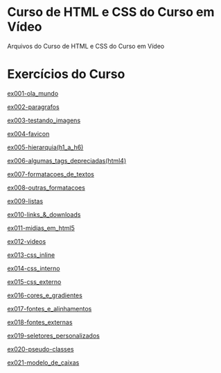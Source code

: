 # Curso de HTML e CSS do Curso em Vídeo
Arquivos do Curso de HTML e CSS do Curso em Vídeo

<h1>Exercícios do Curso</h1>
<a href="https://marcosrochadeveloper.github.io/curso_html_css/exercicios/ex001-ola_mundo/" target="_blank">ex001-ola_mundo</a>

<a href="https://marcosrochadeveloper.github.io/curso_html_css/exercicios/ex002-paragrafos/" target="_blank">ex002-paragrafos</a>

<a href="https://marcosrochadeveloper.github.io/curso_html_css/exercicios/ex003-testando_imagens/" target="_blank">ex003-testando_imagens</a>

<a href="https://marcosrochadeveloper.github.io/curso_html_css/exercicios/ex004-favicon/" target="_blank">ex004-favicon</a>

<a href="https://marcosrochadeveloper.github.io/curso_html_css/exercicios/ex005-hierarquia(h1_a_h6)/" target="_blank">ex005-hierarquia(h1_a_h6)</a>

<a href="https://marcosrochadeveloper.github.io/curso_html_css/exercicios/ex006-algumas_tags_depreciadas(html4)/" target="_blank">ex006-algumas_tags_depreciadas(html4)</a>

<a href="https://marcosrochadeveloper.github.io/curso_html_css/exercicios/ex007-formatacoes_de_textos/" target="_blank">ex007-formatacoes_de_textos</a>

<a href="https://marcosrochadeveloper.github.io/curso_html_css/exercicios/ex008-outras_formatacoes/" target="_blank">ex008-outras_formatacoes</a>

<a href="https://marcosrochadeveloper.github.io/curso_html_css/exercicios/ex009-listas" target="_blank">ex009-listas</a>

<a href="https://marcosrochadeveloper.github.io/curso_html_css/exercicios/ex010-links_&_downloads" target="_blank">ex010-links_&_downloads</a>

<a href="https://marcosrochadeveloper.github.io/curso_html_css/exercicios/ex011-midias_em_html5/" target="_blank">ex011-midias_em_html5</a>

<a href="https://marcosrochadeveloper.github.io/curso_html_css/exercicios/ex012-videos/" target="_blank">ex012-videos</a>

<a href="https://marcosrochadeveloper.github.io/curso_html_css/exercicios/ex013-css_inline/" target="_blank">ex013-css_inline</a>

<a href="https://marcosrochadeveloper.github.io/curso_html_css/exercicios/ex014-css_interno/" target="_blank">ex014-css_interno</a>

<a href="https://marcosrochadeveloper.github.io/curso_html_css/exercicios/ex015-css_externo/" target="_blank">ex015-css_externo</a>

<a href="https://marcosrochadeveloper.github.io/curso_html_css/exercicios/ex016-cores_e_gradientes/" target="_blank">ex016-cores_e_gradientes</a>

<a href="https://marcosrochadeveloper.github.io/curso_html_css/exercicios/ex017-fontes_e_alinhamentos/" target="_blank">ex017-fontes_e_alinhamentos</a>

<a href="https://marcosrochadeveloper.github.io/curso_html_css/exercicios/ex018-fontes_externas/" target="_blank">ex018-fontes_externas</a>

<a href="https://marcosrochadeveloper.github.io/curso_html_css/exercicios/ex019-seletores_personalizados/" target="_blank">ex019-seletores_personalizados</a>

<a href="https://marcosrochadeveloper.github.io/curso_html_css/exercicios/ex020-pseudo-classes/" target="_blank">ex020-pseudo-classes</a>

<a href="https://marcosrochadeveloper.github.io/curso_html_css/exercicios/ex021-modelo_de_caixas/" target="_blank">ex021-modelo_de_caixas</a>